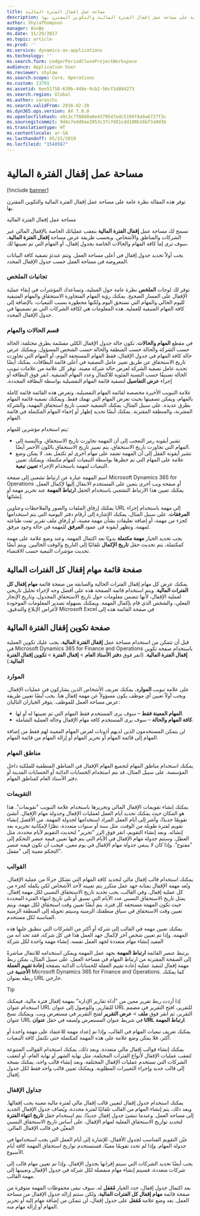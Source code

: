 ```yaml
---
title: مساحة عمل إقفال الفترة المالية
description: توفر هذه المقالة نظرة عامة على مساحة عمل إقفال الفترة المالية‬ والتكوين المقترن بها.
author: ShylaThompson
manager: AnnBe
ms.date: 11/29/2017
ms.topic: article
ms.prod: ''
ms.service: dynamics-ax-applications
ms.technology: ''
ms.search.form: LedgerPeriodCloseProjectWorkspace
audience: Application User
ms.reviewer: shylaw
ms.search.scope: Core, Operations
ms.custom: 13791
ms.assetid: 6ee51758-639b-448e-9cb2-56cf1d804273
ms.search.region: Global
ms.author: saraschi
ms.search.validFrom: 2016-02-28
ms.dyn365.ops.version: AX 7.0.0
ms.openlocfilehash: e9c3c7f00d0a0e4379547edc5199f4a9a6727f3c
ms.sourcegitcommit: 9d4c7edd0ae2053c37c7d81cdd180b16bf3a9d3b
ms.translationtype: HT
ms.contentlocale: ar-SA
ms.lasthandoff: 05/15/2019
ms.locfileid: "1548567"
---
```

# <a name="financial-period-close-workspace"></a>مساحة عمل إقفال الفترة المالية

[!include [banner](../includes/banner.md)]

توفر هذه المقالة نظرة عامة على مساحة عمل إقفال الفترة المالية‬ والتكوين المقترن بها.

مساحة عمل إقفال الفترة المالية

تسمح لك مساحة عمل **إقفال الفترة المالية** بتعقب عملياتك الخاصة بالإقفال المالي عبر الشركات والمناطق والأشخاص. وبحسب طريقة عرض مساحة **إقفال الفترة المالية**، سوف ترى إما كافة المهام والحالات الخاصة بجدول إقفال، أو المهام التي تم تعيينها لك. 

يجب أولاً تحديد جدول إقفال في أعلى مساحة العمل. وتتم عندئذٍ تصفية كافة البيانات المعروضة في مساحة العمل حسب جدول الإقفال المحدد.

### <a name="summary-tiles"></a>تجانبات الملخص

توفر لك لوحات **الملخص** نظرة عامة حول العملية، وتساعدك المؤشرات في إبقاء عملية الإقفال على المسار الصحيح. يمكنك رؤية المهام المتجاوزة الاستحقاق والمهام المتبقية لليوم الحالي والمهام التي تستحق اليوم ولكنها محظورة بسبب التبعيات، بالإضافة إلى كافة المهام المتبقية للعملية. هذه المعلومات هي لكافة الشركات التي تم تضمينها في جدول الإقفال المحدد.

### <a name="tasks-and-status-section"></a>قسم الحالات والمهام

في مقطع **المهام والحالات**، تكون حالة جدول الإقفال الكلي مقسّمة بطرق مختلفة: الحالة حسب الشركة والحالة حسب المنطقة والحالة حسب الشخص المسؤول. ويمكنك عرض حالة كافة المهام في جدول الإقفال، فقط المهام المستحقة اليوم، أو المهام التي تجاوزت تاريخ الاستحقاق عن طريق تغيير عامل التصفية في أعلى قائمة البطاقات. يمكنك أيضًا تحديد عامل تصفية الشركة لعرض حالة شركة معينة. توفر كل علامة من علامات تبويب الحالة تصنيفًا حسب النسبة المئوية للاكتمال وعدد المهام المتبقية. انقر فوق البطاقة أو إجراء‬ **عرض التفاصيل‬‏‫** لتصفية قائمة المهام التفصيلية بواسطة البطاقة المحددة. 

علامة التبويب الأخيرة مخصصة لقائمة المهام التفصيلية. وتعرض هذه القائمة قائمة كاملة بالمهام، ويمكن تصفيتها بحيث تعرض المهام التي تهمك فقط. ويمكنك تصفية قائمة المهام بطرق عديدة.‬ على سبيل المثال، يمكنك التصفية حسب تاريخ استحقاق المهمة، والشركة المقترنة، والمنطقة المقترنة. يمكنك أيضًا تحديد إظهار أو إخفاء المهام المكتملة في قائمة المهام.‬ 

يتم استخدام مؤشرين للمهام:

-   تشير أيقونة رمز التعجب إلى أن المهمة تجاوزت تاريخ الاستحقاق. وبالنسبة إلى المهام التي تجاوزت تاريخ الاستحقاق، يتم تمييز تاريخ الاستحقاق باللون الأحمر أيضًا.‬
-   تشير أيقونة القفل إلى أن المهمة تعتمد على مهام أخرى لم تكتمل بعد. لا يمكن وضع علامة على المهام التي تم حظرها بواسطة التبعيات كمهام مكتملة. ويمكنك تعيين التبعيات لمهمة باستخدام الإجراء **تعيين تبعية**.

اسم المهمة عبارة عن ارتباط تشعبي إلى صفحة Microsoft Dynamics 365 for Operations أو صفحة ويب أخرى يتعين على المستخدم الانتقال إليها لإكمال العمل. يمكنك تعيين هذا الارتباط التشعبي باستخدام الحقل **ارتباط المهمة** عند تحرير مهمة أو إنشائها. 

يمكنك إرفاق الملفات والصور والملاحظات وعناوين URL إلى مهمة باستخدام إجراء **المرفقات**. على سبيل المثال، يمكنك الإشارة إلى أرقام دفتر اليومية التي يتم استخدامها كجزء من مهمة، أو إضافة تعليقات بشأن مهمة معينة، أو إرفاق ملف تقرير تمت طباعته لمهمة. وتظهر أيقونة في عمود **المرفق** للمهمة في حالة وجود مرفق. 

يجب تحديد الخيار **مهمة مكتملة** يدويًا بعد اكتمال المهمة. وعند وضع علامة على مهمة كمكتملة، يتم تحديث حقل **تاريخ الإكمال** تلقائيًا إلى التاريخ والوقت الحاليين. ويتم أيضًا تحديث مؤشرات التبعية حسب الاقتضاء.‬

## <a name="all-financial-period-close-tasks-list-page"></a>صفحة قائمة مهام إقفال كل الفترات المالية
يمكنك عرض كل مهام إقفال الفترات الحالية والسابقة من صفحة قائمة **مهام إقفال كل الفترات المالية‬‏‫**. ويتم استخدام قائمة الصفحة هذه على أفضل وجه لإجراء تحليل تاريخي لعملية الإقفال، لأنها تتضمن معلومات حول تاريخ الاستحقاق المجدول، وتاريخ الإنجاز الفعلي، والشخص الذي قام بإكمال المهمة. ويمكنك بسهولة تصدير المعلومات الموجودة في صفحة القائمة هذه إلى Microsoft Excel لأغراض الإبلاغ والتدقيق.‬

## <a name="financial-period-close-configuration-page"></a>صفحة تكوين إقفال الفترة المالية
قبل أن تتمكن من استخدام مساحة عمل **إقفال الفترة المالية**، يجب عليك تكوين العملية في Microsoft Dynamics 365 for Finance and Operations باستخدام صفحة تكوين **إقفال الفترة المالية**. (انقر فوق **دفتر الأستاذ العام** &gt; **إقفال الفترة** &gt; **تكوين إقفال الفترة المالية**.)

### <a name="resources"></a>الموارد

على علامة تبويب **الموارد**، يمكنك تعريف الأشخاص الذين يشاركون في عمليات الإقفال. ويجب أولاً تعيين أي موظف يكون مسؤولاً عن مهمة إقفال هنا.‬ يجب أيضًا تعيين طريقة عرض مساحة العمل للموظف. يتوفر الخياران التاليان:

-   **المهام المعينة فقط** – سوف يرى المستخدم فقط المهام التي تم تعيينها له أو لها.
-   **كافة المهام والحالة** – سوف يرى المستخدم كافة مهام الإقفال وحالة العملية الشاملة.

لن يتمكن المستخدمون الذين لديهم أذونات لعرض المهام المعينة لهم فقط من إضافة المهام إلى قائمة المهام أو تحرير المهام أو إزالة المهام من قائمة المهام.

### <a name="task-areas"></a>مناطق المهام

يمكنك استخدام مناطق المهام لتجميع المهام الإقفال في المناطق المنطقية للملكية داخل المؤسسة. على سبيل المثال، قد يتم استخدام الحسابات الدائنة أو الحسابات المدينة أو دفتر الأستاذ العام كمناطق المهام.

### <a name="calendars"></a>التقويمات

يمكنك إنشاء تقويمات الإقفال المالي وتحريرها باستخدام علامة التبويب "تقويمات". هذا هو المكان حيث يمكنك تحديد أيام العمل لعمليات الإقفال وجدولة مهام الإقفال.  أنشئ تقويمًا جديدًا، وأشر إلى أيام العمل المراد استخدامها لجدولة المهمة.  من الأفضل إنشاء تقويم لفترة طويلة من الوقت، مثل سنة أو سنوات متعددة، نظرًا لإمكانية تحريره بعد إنشائه.  وبعد إنشاء التقويم، انقر فوق الزر "تحرير" لتحديث التقويم لأيام محددة، مثل العطل.  وستتم جدولة مهام الإقفال في الأيام التي يتم فيها تعيين قيمة عنصر التحكم إلى "مفتوح".  وإذا كان لا ينبغي جدولة مهام الإقفال في يوم معين، فيجب أن تكون قيمة عنصر التحكم معينة إلى "مقفل".

### <a name="templates"></a>القوالب

يمكنك استخدام قالب إقفال مالي لتحديد كافة المهام التي تشكل جزءًا من عملية الإقفال. وتُعد مهمة الإقفال بمثابة جهد عمل متكرر يتم تعيينه لأحد الأشخاص لكي يكمله كجزء من كل عملية إقفال. وفي القالب، يجب تحديد تاريخ الاستحقاق النسبي لكل مهمة إقفال. يمثل تاريخ الاستحقاق النسبي عدد الأيام التي تسبق أو تلي تاريخ انتهاء الفترة المحددة حيث تكون المهمة مستحقة كل فترة. يتم أيضًا تعيين وقت استحقاق لكل مهمة. ويتم تعيين وقت الاستحقاق في سياق منطقتك الزمنية وسيتم تحويله إلى المنطقة الزمنية المناسبة لكل مستخدم.‬ 

يمكنك تعيين مهمة في القالب إلى شركة أو أكثر من الشركات التي تنطبق عليها هذه المهمة. وإذا تم تعيين شخص آخر لإكمال جهد العمل هذا في كل شركة، فقد تجد أنه من المفيد إنشاء مهام متعددة لجهد العمل نفسه.‬ إنشاء مهمة واحدة لكل شركة 

يرتبط عنصر القائمة **ارتباط المهمة** بجهد عمل المهمة ويمكن استخدامه للانتقال مباشرةً إلى الصفحة المقترنة من ارتباط المهام في مساحة العمل. على سبيل المثال، يمكن ربط مهمة إقفال لتنفيذ عملية إعادة تقييم العملة للحسابات الدائنة بصفحة **إعادة تقييم العملة الأجنبية** في Microsoft Dynamics 365 for Finance and Operations. كما يمكنك ربطه بعنوان URL خارجي. 

> [!TIP]
> إذا أردت ربط تقرير معين من "أداة تقارير الإدارة" بمهمة إقفال فترة مالية، فيمكنك استخدام عنوان URL للتقارير. وللوصول إلى عنوان URL للتقرير، افتح التقرير في مصمم التقرير، ثم انقر فوق **ملف** &gt; **عرض التقرير** لفتح التقرير في مستعرض ويب. ويمكنك نسخ عنوان URL في شريط عنوان المستعرض ولصقه في حقل **عنوان URL** **ارتباط المهمة**. 

يمكنك تعريف تبعيات المهام في القالب. وإذا تم إعداد مهمة للاعتماد على مهمة واحدة أو أكثر، فلا يمكن وضع علامة على هذه المهمة كمكتملة حتى تكتمل كافة التبعيات. 

يمكنك إنشاء قوالب إقفال مالي متعددة. وبعد ذلك، يمكنك استخدام القوالب المتنوعة لتعقب عمليات الإقفال لأنواع الفترات المختلفة، مثل نهاية الشهر أو نهاية العام، أو لتعقب الشركات التي تستخدم عمليات الإقفال المختلفة. وبعد إنشاء قالب واحد، يمكنك نسخه إلى قالب جديد وإجراء التغييرات المطلوبة. ويمكنك تعيين قالب واحد فقط لكل جدول إقفال.‬

### <a name="closing-schedules"></a>جداول الإقفال

يمكنك استخدام جدول إقفال لتعيين قالب إقفال مالي لفترة مالية معينة يجب إقفالها. وبعد ذلك، يتم إنشاء المهام من القالب تلقائيًا لفترة محددة، ويُضاف جدول الإقفال الجديد إلى مساحة العمل. وعندما تنشئ جدول إقفال جديدًا، يتم استخدام حقل **تاريخ انتهاء الفترة‬‏‫** لتحديد تواريخ الاستحقاق الفعلية لمهام الإقفال، على أساس تاريخ الاستحقاق النسبي المعيَّن في قالب الإقفال المالي. 

عيّن التقويم المناسب لجدول الأقفال، للإشارة إلى أيام العمل التي يجب استخدامها في جدولة المهام. وإذا لم تحدد تقويمًا معينًا، فستستخدم تواريخ استحقاق المهمة كافة أيام الأسبوع.‬ 

يجب أيضًا تحديد الشركات التي سيتم إقرانها بجدول الإقفال. وإذا تم تعيين مهام قالب إلى شركات متعددة، فسيتم إنشاء مهام منفصلة لكل شركة في جدول الإقفال وتعيينها إلى مهمة القالب.‬ 

بعد اكتمال جدول إقفال، حدد الخيار **مُقفل‬** له. سوف تبقى محفوظات المهمة متوفرة من صفحة قائمة **مهام إقفال كل الفترات المالية**، ولكن ستتم إزالة جدول الإقفال من مساحة العمل. بعد وضع علامة **مُقفل‬** على جدول إقفال، لن تتمكن من إضافة مهام إليه أو تحرير المهام أو إزالة مهام منه.



